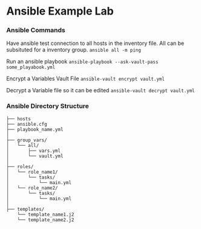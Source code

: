 # Ansible Example Lab


### Ansible Commands

Have ansible test connection to all hosts in the inventory file.  All can be subsituted for a inventory group. 
```ansible all -m ping```

Run an ansible playbook
```ansible-playbook --ask-vault-pass some_playabook.yml```

Encrypt a Variables Vault File
```ansible-vault encrypt vault.yml```

Decrypt a Variable file so it can be edited
```ansible-vault decrypt vault.yml```

### Ansible Directory Structure

```
├── hosts
├── ansible.cfg
├── playbook_name.yml
│
├── group_vars/
│   └── all/
│       ├── vars.yml
│       └── vault.yml
│
├── roles/
│   └── role_name1/
│       └── tasks/
│           └── main.yml
│   └── role_name2/
│       └── tasks/
│           └── main.yml
│
├── templates/
    └── template_name1.j2
    └── template_name2.j2
```
